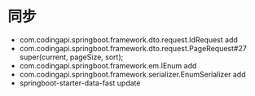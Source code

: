 # 同步

* com.codingapi.springboot.framework.dto.request.IdRequest add
* com.codingapi.springboot.framework.dto.request.PageRequest#27  super(current, pageSize, sort);
* com.codingapi.springboot.framework.em.IEnum add
* com.codingapi.springboot.framework.serializer.EnumSerializer add
* springboot-starter-data-fast update